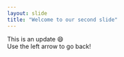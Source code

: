 ```yaml
---
layout: slide
title: "Welcome to our second slide"
---
```

This is an update :smile:	
Use the left arrow to go back!
